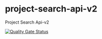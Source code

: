 # project-search-api-v2
Project Search Api-v2

[![Quality Gate Status](https://sonarcloud.io/api/project_badges/measure?project=ashishcyn_project-search-api-v2&metric=alert_status)](https://sonarcloud.io/dashboard?id=ashishcyn_project-search-api-v2)
